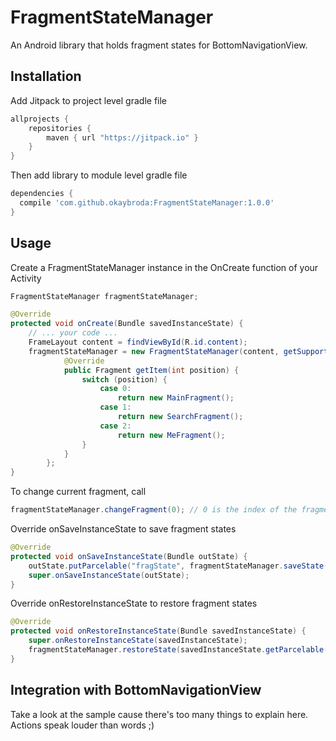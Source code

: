 # FragmentStateManager
An Android library that holds fragment states for BottomNavigationView.

## Installation
Add Jitpack to project level gradle file
```gradle
allprojects {
    repositories {
        maven { url "https://jitpack.io" }
    }
}
```

Then add library to module level gradle file
```gradle
dependencies {
  compile 'com.github.okaybroda:FragmentStateManager:1.0.0'
}
```
## Usage
Create a FragmentStateManager instance in the OnCreate function of your Activity
```java
FragmentStateManager fragmentStateManager;

@Override
protected void onCreate(Bundle savedInstanceState) {
    // ... your code ...
    FrameLayout content = findViewById(R.id.content);
    fragmentStateManager = new FragmentStateManager(content, getSupportFragmentManager()) {
            @Override
            public Fragment getItem(int position) {
                switch (position) {
                    case 0:
                        return new MainFragment();
                    case 1:
                        return new SearchFragment();
                    case 2:
                        return new MeFragment();
                }
            }
        };
}
```
To change current fragment, call
```java
fragmentStateManager.changeFragment(0); // 0 is the index of the fragment
```
Override onSaveInstanceState to save fragment states
```java
@Override
protected void onSaveInstanceState(Bundle outState) {
    outState.putParcelable("fragState", fragmentStateManager.saveState());
    super.onSaveInstanceState(outState);
}
```
Override onRestoreInstanceState to restore fragment states
```java
@Override
protected void onRestoreInstanceState(Bundle savedInstanceState) {
    super.onRestoreInstanceState(savedInstanceState);
    fragmentStateManager.restoreState(savedInstanceState.getParcelable("fragState"));
}
```
## Integration with BottomNavigationView
Take a look at the sample cause there's too many things to explain here. Actions speak louder than words ;)
